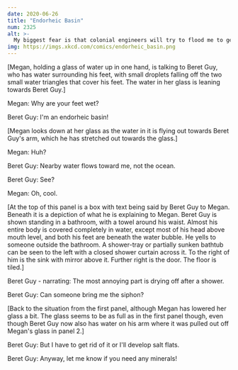 ```yaml
---
date: 2020-06-26
title: "Endorheic Basin"
num: 2325
alt: >-
  My biggest fear is that colonial engineers will try to flood me to generate electricity. My biggest hope is that I'll develop sailing stones.
img: https://imgs.xkcd.com/comics/endorheic_basin.png
---
```

[Megan, holding a glass of water up in one hand, is talking to Beret Guy, who has water surrounding his feet, with small droplets falling off the two small water triangles that cover his feet. The water in her glass is leaning towards Beret Guy.]

Megan: Why are your feet wet?

Beret Guy: I'm an endorheic basin!

[Megan looks down at her glass as the water in it is flying out towards Beret Guy's arm, which he has stretched out towards the glass.]

Megan: Huh?

Beret Guy: Nearby water flows toward me, not the ocean.

Beret Guy: See?

Megan: Oh, cool.

[At the top of this panel is a box with text being said by Beret Guy to Megan. Beneath it is a depiction of what he is explaining to Megan. Beret Guy is shown standing in a bathroom, with a towel around his waist. Almost his entire body is covered completely in water, except most of his head above mouth level, and both his feet are beneath the water bubble. He yells to someone outside the bathroom. A shower-tray or partially sunken bathtub can be seen to the left with a closed shower curtain across it. To the right of him is the sink with mirror above it. Further right is the door. The floor is tiled.]

Beret Guy - narrating: The most annoying part is drying off after a shower.

Beret Guy: Can someone bring me the siphon?

[Back to the situation from the first panel, although Megan has lowered her glass a bit. The glass seems to be as full as in the first panel though, even though Beret Guy now also has water on his arm where it was pulled out off Megan's glass in panel 2.]

Beret Guy: But I have to get rid of it or I'll develop salt flats.

Beret Guy: Anyway, let me know if you need any minerals!